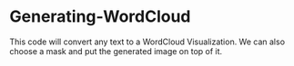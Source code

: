 # Generating-WordCloud
This code will convert any text to a WordCloud Visualization. We can also choose a mask and put the generated image on top of it.
